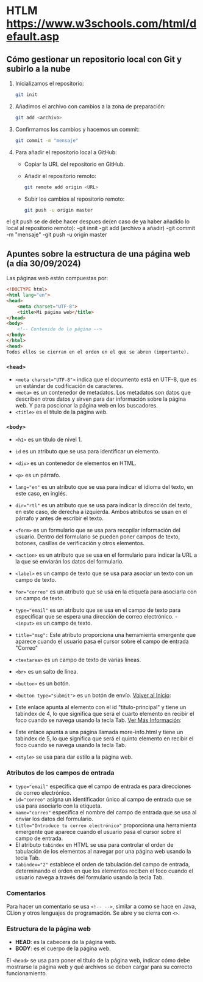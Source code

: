 # HTLM https://www.w3schools.com/html/default.asp

## Cómo gestionar un repositorio local con Git y subirlo a la nube

1. Inicializamos el repositorio:
    ```bash
    git init
    ```

2. Añadimos el archivo con cambios a la zona de preparación:
    ```bash
    git add <archivo>
    ```

3. Confirmamos los cambios y hacemos un commit:
    ```bash
    git commit -m "mensaje"
    ```

4. Para añadir el repositorio local a GitHub:
    - Copiar la URL del repositorio en GitHub.
    - Añadir el repositorio remoto:
        ```bash
        git remote add origin <URL>
        ```
   
    - Subir los cambios al repositorio remoto:
        ```bash
        git push -u origin master
        ```
el git push se de debe hacer despues de(en caso de ya haber añadido lo local al repositorio remoto):
-git innit
-git add (archivo a añadir)
-git commit -m "mensaje"
-git push -u origin master
## Apuntes sobre la estructura de una página web (a día 30/09/2024)

Las páginas web están compuestas por:

```html
<!DOCTYPE html>
<html lang="en">
<head>
    <meta charset="UTF-8">
    <title>Mi página web</title>
</head>
<body>
    <!-- Contenido de la página -->
</body>
</html>
<head>
Todos ellos se cierran en el orden en el que se abren (importante).
```

### `<head>`

- `<meta charset="UTF-8">` indica que el documento está en UTF-8, que es un estándar de codificación de caracteres.
- `<meta>` es un contenedor de metadatos. Los metadatos son datos que describen otros datos y sirven para dar información sobre la página web. Y para poscionar la página web en los buscadores.
- `<title>` es el título de la página web.

### `<body>`

- `<h1>` es un título de nivel 1.
- `id` es un atributo que se usa para identificar un elemento.
- `<div>` es un contenedor de elementos en HTML.
- `<p>` es un párrafo.
- `lang="en"` es un atributo que se usa para indicar el idioma del texto, en este caso, en inglés.
- `dir="rtl"` es un atributo que se usa para indicar la dirección del texto, en este caso, de derecha a izquierda. Ambos atributos se usan en el párrafo y antes de escribir el texto.

- `<form>` es un formulario que se usa para recopilar información del usuario. Dentro del formulario se pueden poner campos de texto, botones, casillas de verificación y otros elementos.
-  `<action>` es un atributo que se usa en el formulario para indicar la URL a la que se enviarán los datos del formulario.
- `<label>` es un campo de texto que se usa para asociar un texto con un campo de texto.
- `for="correo"` es un atributo que se usa en la etiqueta para asociarla con un campo de texto.
- `type="email"` es un atributo que se usa en el campo de texto para especificar que se espera una dirección de correo electrónico.
-` <input>` es un campo de texto.
- `title="msg":` Este atributo proporciona una herramienta emergente que aparece 
cuando el usuario pasa el cursor sobre el campo de entrada "Correo"
- `<textarea>` es un campo de texto de varias líneas.
- `<br>` es un salto de línea.


- `<button>` es un botón.
- `<button type="submit">` es un botón de envío.
  <a href="#titulo-principal" tabindex="4">Volver al Inicio</a>: 
- Este enlace apunta al elemento con el id "titulo-principal" y tiene un tabindex de 4, lo que significa que será el cuarto elemento 
en recibir el foco cuando se navega usando la tecla Tab.
  <a href="more-info.html" tabindex="5">Ver Más Información</a>: 
- Este enlace apunta a una página llamada more-info.html y tiene un tabindex de 5, 
lo que significa que será el quinto elemento en recibir el foco cuando se navega usando la tecla Tab.
- `<style>` se usa para dar estilo a la página web.

### Atributos de los campos de entrada

- `type="email"` especifica que el campo de entrada es para direcciones de correo electrónico.
- `id="correo"` asigna un identificador único al campo de entrada que se usa para asociarlo con la etiqueta.
- `name="correo"` especifica el nombre del campo de entrada que se usa al enviar los datos del formulario.
- `title="Introduce tu correo electrónico"` proporciona una herramienta emergente que aparece cuando el usuario pasa el cursor sobre el campo de entrada.
- El atributo `tabindex` en HTML se usa para controlar el orden de tabulación de los elementos al navegar por una página web usando la tecla Tab.
- `tabindex="2"` establece el orden de tabulación del campo de entrada, determinando el orden en que los elementos reciben el foco cuando el usuario navega a través del formulario usando la tecla Tab.

### Comentarios

Para hacer un comentario se usa `<!-- -->`, similar a como se hace en Java, CLion y otros lenguajes de programación. Se abre y se cierra con `<>`.

### Estructura de la página web

- **HEAD**: es la cabecera de la página web.
- **BODY**: es el cuerpo de la página web.

El `<head>` se usa para poner el título de la página web, indicar cómo debe mostrarse la página web y qué archivos se deben cargar para su correcto funcionamiento.



